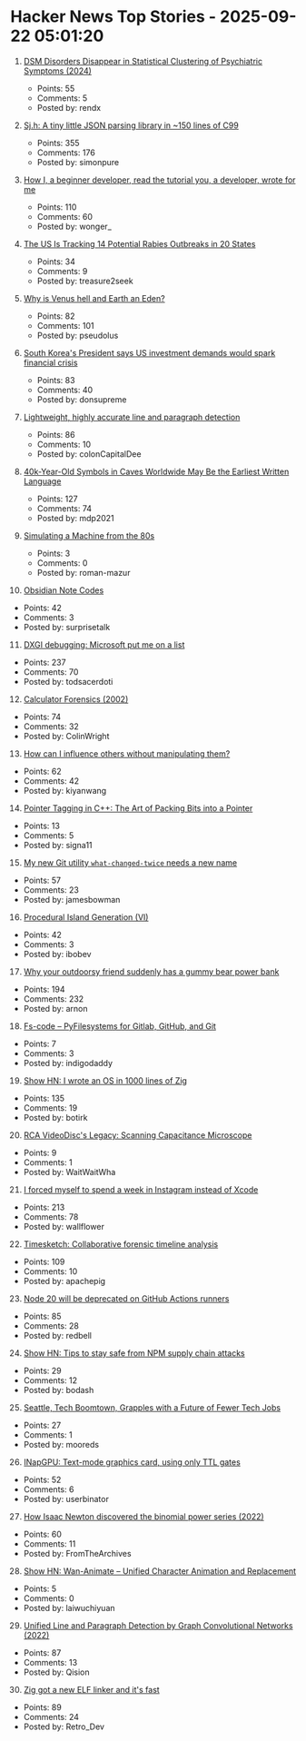 # Hacker News Top Stories - 2025-09-22 05:01:20

1. [DSM Disorders Disappear in Statistical Clustering of Psychiatric Symptoms (2024)](https://www.psychiatrymargins.com/p/traditional-dsm-disorders-dissolve?r=2wyot6&triedRedirect=true)
   - Points: 55
   - Comments: 5
   - Posted by: rendx

2. [Sj.h: A tiny little JSON parsing library in ~150 lines of C99](https://github.com/rxi/sj.h)
   - Points: 355
   - Comments: 176
   - Posted by: simonpure

3. [How I, a beginner developer, read the tutorial you, a developer, wrote for me](https://anniemueller.com/posts/how-i-a-non-developer-read-the-tutorial-you-a-developer-wrote-for-me-a-beginner)
   - Points: 110
   - Comments: 60
   - Posted by: wonger_

4. [The US Is Tracking 14 Potential Rabies Outbreaks in 20 States](https://www.accuweather.com/en/health-wellness/the-us-is-tracking-14-potential-rabies-outbreaks-in-20-states-heres-what-to-know/1817668)
   - Points: 34
   - Comments: 9
   - Posted by: treasure2seek

5. [Why is Venus hell and Earth an Eden?](https://www.quantamagazine.org/why-is-venus-hell-and-earth-an-eden-20250915/)
   - Points: 82
   - Comments: 101
   - Posted by: pseudolus

6. [South Korea's President says US investment demands would spark financial crisis](https://www.cnbc.com/2025/09/21/south-koreas-president-lee-trump-investment-financial-crisis.html)
   - Points: 83
   - Comments: 40
   - Posted by: donsupreme

7. [Lightweight, highly accurate line and paragraph detection](https://arxiv.org/abs/2203.09638)
   - Points: 86
   - Comments: 10
   - Posted by: colonCapitalDee

8. [40k-Year-Old Symbols in Caves Worldwide May Be the Earliest Written Language](https://www.openculture.com/2025/09/40000-year-old-symbols-found-in-caves-worldwide-may-be-the-earliest-written-language.html)
   - Points: 127
   - Comments: 74
   - Posted by: mdp2021

9. [Simulating a Machine from the 80s](https://rmazur.io/blog/fahivets.html)
   - Points: 3
   - Comments: 0
   - Posted by: roman-mazur

10. [Obsidian Note Codes](https://ezhik.jp/obsidian/note-codes/)
   - Points: 42
   - Comments: 3
   - Posted by: surprisetalk

11. [DXGI debugging: Microsoft put me on a list](https://slugcat.systems/post/25-09-21-dxgi-debugging-microsoft-put-me-on-a-list/)
   - Points: 237
   - Comments: 70
   - Posted by: todsacerdoti

12. [Calculator Forensics (2002)](https://www.rskey.org/~mwsebastian/miscprj/results.htm)
   - Points: 74
   - Comments: 32
   - Posted by: ColinWright

13. [How can I influence others without manipulating them?](https://andiroberts.com/leadership-questions/how-to-influence-others-without-manipulating)
   - Points: 62
   - Comments: 42
   - Posted by: kiyanwang

14. [Pointer Tagging in C++: The Art of Packing Bits into a Pointer](https://vectrx.substack.com/p/pointer-tagging-in-c-the-art-of-packing)
   - Points: 13
   - Comments: 5
   - Posted by: signa11

15. [My new Git utility `what-changed-twice` needs a new name](https://blog.plover.com/2025/09/21/#what-changed-twice)
   - Points: 57
   - Comments: 23
   - Posted by: jamesbowman

16. [Procedural Island Generation (VI)](https://brashandplucky.com/2025/09/28/procedural-island-generation-vi.html)
   - Points: 42
   - Comments: 3
   - Posted by: ibobev

17. [Why your outdoorsy friend suddenly has a gummy bear power bank](https://www.theverge.com/tech/781387/backpacking-ultralight-haribo-power-bank)
   - Points: 194
   - Comments: 232
   - Posted by: arnon

18. [Fs-code – PyFilesystems for Gitlab, GitHub, and Git](https://danjou.gitlab.io/fs-code/dev/codefs.html)
   - Points: 7
   - Comments: 3
   - Posted by: indigodaddy

19. [Show HN: I wrote an OS in 1000 lines of Zig](https://github.com/botirk38/OS-1000-lines-zig)
   - Points: 135
   - Comments: 19
   - Posted by: botirk

20. [RCA VideoDisc's Legacy: Scanning Capacitance Microscope](https://spectrum.ieee.org/rca-videodisc)
   - Points: 9
   - Comments: 1
   - Posted by: WaitWaitWha

21. [I forced myself to spend a week in Instagram instead of Xcode](https://www.pixelpusher.club/p/i-forced-myself-to-spend-a-week-in)
   - Points: 213
   - Comments: 78
   - Posted by: wallflower

22. [Timesketch: Collaborative forensic timeline analysis](https://github.com/google/timesketch)
   - Points: 109
   - Comments: 10
   - Posted by: apachepig

23. [Node 20 will be deprecated on GitHub Actions runners](https://github.blog/changelog/2025-09-19-deprecation-of-node-20-on-github-actions-runners/)
   - Points: 85
   - Comments: 28
   - Posted by: redbell

24. [Show HN: Tips to stay safe from NPM supply chain attacks](https://github.com/bodadotsh/npm-security-best-practices)
   - Points: 29
   - Comments: 12
   - Posted by: bodash

25. [Seattle, Tech Boomtown, Grapples with a Future of Fewer Tech Jobs](https://www.wsj.com/tech/seattle-tech-amazon-microsoft-jobs-95f2db27)
   - Points: 27
   - Comments: 1
   - Posted by: mooreds

26. [INapGPU: Text-mode graphics card, using only TTL gates](https://github.com/Leoneq/iNapGPU)
   - Points: 52
   - Comments: 6
   - Posted by: userbinator

27. [How Isaac Newton discovered the binomial power series (2022)](https://www.quantamagazine.org/how-isaac-newton-discovered-the-binomial-power-series-20220831/)
   - Points: 60
   - Comments: 11
   - Posted by: FromTheArchives

28. [Show HN: Wan-Animate – Unified Character Animation and Replacement](https://www.wananimate.net/)
   - Points: 5
   - Comments: 0
   - Posted by: laiwuchiyuan

29. [Unified Line and Paragraph Detection by Graph Convolutional Networks (2022)](https://arxiv.org/abs/2503.05136)
   - Points: 87
   - Comments: 13
   - Posted by: Qision

30. [Zig got a new ELF linker and it's fast](https://github.com/ziglang/zig/pull/25299)
   - Points: 89
   - Comments: 24
   - Posted by: Retro_Dev


